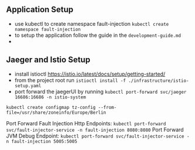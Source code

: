 ## Application Setup

- use kubectl to create namespace fault-injection `kubectl create namespace fault-injection`
- to setup the application follow the guide in the `development-guide.md`
-
## Jaeger and Istio Setup

- install istioctl https://istio.io/latest/docs/setup/getting-started/
- from the project root run `istioctl install -f ./infrastructure/istio-setup.yaml`
- port forward the jaegerUI by running `kubectl port-forward svc/jaeger 16686:16686 -n istio-system`


`kubectl create configmap tz-config --from-file=/usr/share/zoneinfo/Europe/Berlin`


Port Forward Fault Injection Http Endpoints: `kubectl port-forward svc/fault-injector-service -n fault-injection 8080:8080`
Port Forward JVM Debug Endpoint: `kubectl port-forward svc/fault-injector-service -n fault-injection 5005:5005`
